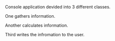 Console application devided into 3 different classes.

One gathers information.

Another calculates information.

Third writes the infromation to the user.
